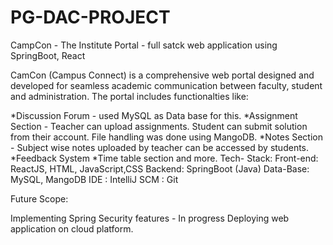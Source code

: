 # PG-DAC-PROJECT
CampCon - The Institute Portal - full satck web application using SpringBoot, React

CamCon (Campus Connect) is a comprehensive web portal designed and developed for seamless academic communication between faculty, student and administration. The portal includes functionalties like:

*Discussion Forum - used MySQL as Data base for this.
*Assignment Section - Teacher can upload assignments. Student can submit solution from their account. File handling was done using MangoDB.
*Notes Section - Subject wise notes uploaded by teacher can be accessed by students.
*Feedback System
*Time table section and more.
Tech- Stack: Front-end: ReactJS, HTML, JavaScript,CSS Backend: SpringBoot (Java) Data-Base: MySQL, MangoDB IDE : IntelliJ SCM : Git

Future Scope:

Implementing Spring Security features - In progress
Deploying web application on cloud platform.
